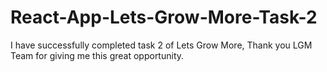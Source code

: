 # React-App-Lets-Grow-More-Task-2
I have successfully completed task 2 of Lets Grow More, Thank you LGM Team for giving me this great opportunity.
